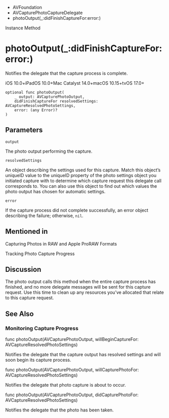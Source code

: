 

- AVFoundation
- AVCapturePhotoCaptureDelegate
-  photoOutput(\_:didFinishCaptureFor:error:) 

Instance Method

# photoOutput(\_:didFinishCaptureFor:error:)

Notifies the delegate that the capture process is complete.

iOS 10.0+iPadOS 10.0+Mac Catalyst 14.0+macOS 10.15+tvOS 17.0+

``` source
optional func photoOutput(
    _ output: AVCapturePhotoOutput,
    didFinishCaptureFor resolvedSettings: AVCaptureResolvedPhotoSettings,
    error: (any Error)?
)
```

## Parameters 

`output`  

The photo output performing the capture.

`resolvedSettings`  

An object describing the settings used for this capture. Match this object’s uniqueID value to the uniqueID property of the photo settings object you initiated capture with to determine which capture request this delegate call corresponds to. You can also use this object to find out which values the photo output has chosen for automatic settings.

`error`  

If the capture process did not complete successfully, an error object describing the failure; otherwise, `nil`.

## Mentioned in 

Capturing Photos in RAW and Apple ProRAW Formats

Tracking Photo Capture Progress

## Discussion

The photo output calls this method when the entire capture process has finished, and no more delegate messages will be sent for this capture request. Use this time to clean up any resources you’ve allocated that relate to this capture request.

## See Also

### Monitoring Capture Progress

func photoOutput(AVCapturePhotoOutput, willBeginCaptureFor: AVCaptureResolvedPhotoSettings)

Notifies the delegate that the capture output has resolved settings and will soon begin its capture process.

func photoOutput(AVCapturePhotoOutput, willCapturePhotoFor: AVCaptureResolvedPhotoSettings)

Notifies the delegate that photo capture is about to occur.

func photoOutput(AVCapturePhotoOutput, didCapturePhotoFor: AVCaptureResolvedPhotoSettings)

Notifies the delegate that the photo has been taken.

